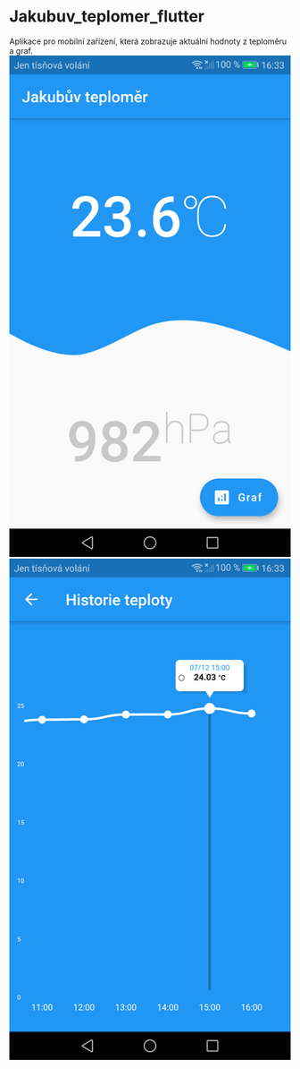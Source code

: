 # Jakubuv_teplomer_flutter
Aplikace pro mobilní zařízení, která zobrazuje aktuální hodnoty z teploměru a graf.
![](/Screenshot_1.png) ![](/Screenshot_2.png)
